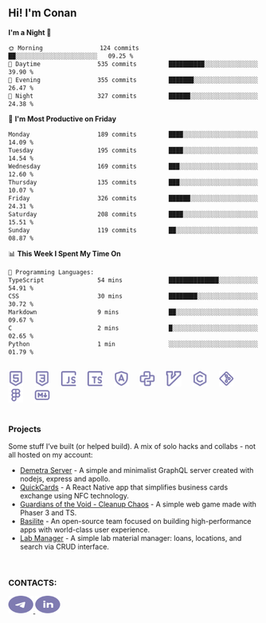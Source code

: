 ## Hi! I'm Conan

<!--START_SECTION:waka-->
**I'm a Night 🦉** 

```text
🌞 Morning                124 commits         ██░░░░░░░░░░░░░░░░░░░░░░░   09.25 % 
🌆 Daytime                535 commits         ██████████░░░░░░░░░░░░░░░   39.90 % 
🌃 Evening                355 commits         ███████░░░░░░░░░░░░░░░░░░   26.47 % 
🌙 Night                  327 commits         ██████░░░░░░░░░░░░░░░░░░░   24.38 % 
```
📅 **I'm Most Productive on Friday** 

```text
Monday                   189 commits         ████░░░░░░░░░░░░░░░░░░░░░   14.09 % 
Tuesday                  195 commits         ████░░░░░░░░░░░░░░░░░░░░░   14.54 % 
Wednesday                169 commits         ███░░░░░░░░░░░░░░░░░░░░░░   12.60 % 
Thursday                 135 commits         ███░░░░░░░░░░░░░░░░░░░░░░   10.07 % 
Friday                   326 commits         ██████░░░░░░░░░░░░░░░░░░░   24.31 % 
Saturday                 208 commits         ████░░░░░░░░░░░░░░░░░░░░░   15.51 % 
Sunday                   119 commits         ██░░░░░░░░░░░░░░░░░░░░░░░   08.87 % 
```


📊 **This Week I Spent My Time On** 

```text
💬 Programming Languages: 
TypeScript               54 mins             ██████████████░░░░░░░░░░░   54.91 % 
CSS                      30 mins             ████████░░░░░░░░░░░░░░░░░   30.72 % 
Markdown                 9 mins              ██░░░░░░░░░░░░░░░░░░░░░░░   09.67 % 
C                        2 mins              █░░░░░░░░░░░░░░░░░░░░░░░░   02.65 % 
Python                   1 min               ░░░░░░░░░░░░░░░░░░░░░░░░░   01.79 % 
```


<!--END_SECTION:waka-->

<br>

<div align="left">
  <img src="icons/skills/html.svg" width="30" alt="html5"/>
  <img width="15"/>
  <img src="icons/skills/css.svg" width="30" alt="css"/>
  <img width="15"/>
  <img src="icons/skills/javascript.svg" width="30" alt="javascript"/>
  <img width="15"/>
  <img src="icons/skills/typescript.svg" width="30" alt="typescript"/>
  <img width="15"/>
  <img src="icons/skills/angular.svg" width="30" alt="angular"/>
  <img width="15"/>
  <img src="icons/skills/python.svg" width="30" alt="python"/>
  <img width="15"/>
  <img src="icons/skills/vim.svg" width="30" alt="vim"/>
  <img width="15"/>
  <img src="icons/skills/c.svg" width="30" alt="c"/>
  <img width="15"/>
  <img src="icons/skills/git.svg" width="30" alt="git"/>
  <img width="15"/>
  <img src="icons/skills/figma.svg" width="30" alt="figma"/>
  <img width="15"/>
  <img src="icons/skills/markdown.svg" width="30" alt="markdown"/>
</div>

<br>

### Projects
Some stuff I’ve built (or helped build). A mix of solo hacks and collabs - not all hosted on my account:
- [Demetra Server](https://github.com/demetra-project/server) -  A simple and minimalist GraphQL server created with nodejs, express and apollo.  
- [QuickCards](https://github.com/Pako3549/QuickCards) - A React Native app that simplifies business cards exchange using NFC technology.  
- [Guardians of the Void - Cleanup Chaos](https://github.com/guardians-of-the-void/cleanup-chaos) - A simple web game made with Phaser 3 and TS.  
- [Basilite](https://github.com/basilite) - An open-source team focused on building high-performance apps with world-class user experience.  
- [Lab Manager](https://github.com/blvckspider/it-lab-manager) - A simple lab material manager: loans, locations, and search via CRUD interface.

<br>

### CONTACTS:
<div align="left">
  <a href="https://t.me/gkkconan">
    <img src="icons/contacts/telegram.svg" width="50" height="35" alt="telegram"/>
  </a>
  <a href="https://www.linkedin.com/in/gkkconan">
    <img src="icons/contacts/linkedin.svg" width="50" height="35" alt="linkedin"/>
  </a>
</div>